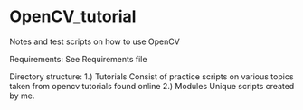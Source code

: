 # OpenCV_tutorial
Notes and test scripts on how to use OpenCV


Requirements:		See Requirements file


Directory structure:
1.) Tutorials		Consist of practice scripts on various topics taken from 
			opencv tutorials found online
2.) Modules		Unique scripts created by me. 
